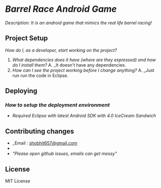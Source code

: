# _Barrel Race Android Game_

_Description: It is an android game that mimics the real life barrel racing!_

## Project Setup

_How do I, as a developer, start working on the project?_ 

1. _What dependencies does it have (where are they expressed) and how do I install them?_
A. _It doesn't have any dependencies.
2. _How can I see the project working before I change anything?_
A. _Just run run the code in Eclipse.

## Deploying

### _How to setup the deployment environment_

- _Required Eclipse with latest Android SDK with 4.0 IceCream Sandwich_

## Contributing changes

- _Email : shobhit657@gmail.com
- 
- _"Please open github issues, emails can get messy"_

## License
MIT License
